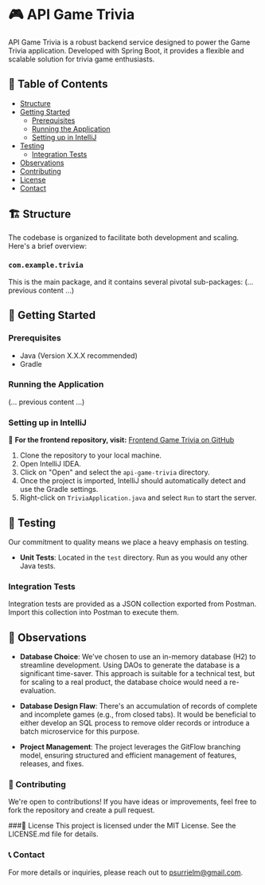 # 🎮 API Game Trivia 

API Game Trivia is a robust backend service designed to power the Game Trivia application. Developed with Spring Boot, it provides a flexible and scalable solution for trivia game enthusiasts.

## 📌 Table of Contents

- [Structure](#structure)
- [Getting Started](#getting-started)
  - [Prerequisites](#prerequisites)
  - [Running the Application](#running-the-application)
  - [Setting up in IntelliJ](#setting-up-in-intellij)
- [Testing](#testing)
  - [Integration Tests](#integration-tests)
- [Observations](#observations)
- [Contributing](#contributing)
- [License](#license)
- [Contact](#contact)

## 🏗 Structure

The codebase is organized to facilitate both development and scaling. Here's a brief overview:

### `com.example.trivia`
This is the main package, and it contains several pivotal sub-packages:
(… previous content ...)

## 🚀 Getting Started

### Prerequisites

- Java (Version X.X.X recommended)
- Gradle

### Running the Application

(… previous content ...)

### Setting up in IntelliJ

🔗 **For the frontend repository, visit:** [Frontend Game Trivia on GitHub](https://github.com/PolSurriel/front-game-trivia)

1. Clone the repository to your local machine.
2. Open IntelliJ IDEA.
3. Click on "Open" and select the `api-game-trivia` directory.
4. Once the project is imported, IntelliJ should automatically detect and use the Gradle settings. 
5. Right-click on `TriviaApplication.java` and select `Run` to start the server.

## 🧪 Testing

Our commitment to quality means we place a heavy emphasis on testing.

- **Unit Tests**: Located in the `test` directory. Run as you would any other Java tests.

### Integration Tests

Integration tests are provided as a JSON collection exported from Postman. Import this collection into Postman to execute them.

## 📝 Observations

- **Database Choice**: We've chosen to use an in-memory database (H2) to streamline development. Using DAOs to generate the database is a significant time-saver. This approach is suitable for a technical test, but for scaling to a real product, the database choice would need a re-evaluation.
  
- **Database Design Flaw**: There's an accumulation of records of complete and incomplete games (e.g., from closed tabs). It would be beneficial to either develop an SQL process to remove older records or introduce a batch microservice for this purpose.

- **Project Management**: The project leverages the GitFlow branching model, ensuring structured and efficient management of features, releases, and fixes.

### 🤝 Contributing
We're open to contributions! If you have ideas or improvements, feel free to fork the repository and create a pull request.

###📜 License
This project is licensed under the MIT License. See the LICENSE.md file for details.

### 📞 Contact
For more details or inquiries, please reach out to psurrielm@gmail.com.
